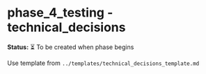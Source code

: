 # phase_4_testing - technical_decisions

**Status:** ⏳ To be created when phase begins

Use template from `../templates/technical_decisions_template.md`
